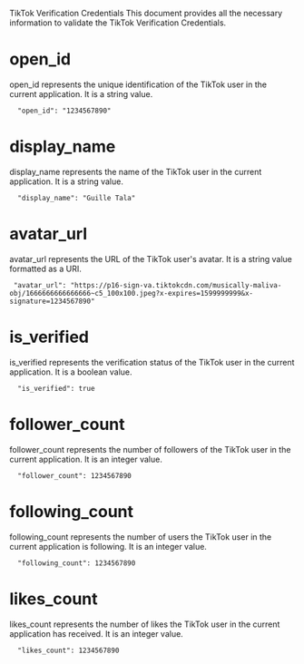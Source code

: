 TikTok Verification Credentials
This document provides all the necessary information to validate the TikTok Verification Credentials.

# open_id
open_id represents the unique identification of the TikTok user in the current application. It is a string value.

```
  "open_id": "1234567890"
```

# display_name

display_name represents the name of the TikTok user in the current application. It is a string value.

```
  "display_name": "Guille Tala"
```

# avatar_url

avatar_url represents the URL of the TikTok user's avatar. It is a string value formatted as a URI.

```
 "avatar_url": "https://p16-sign-va.tiktokcdn.com/musically-maliva-obj/1666666666666666~c5_100x100.jpeg?x-expires=1599999999&x-signature=1234567890"
```

# is_verified

is_verified represents the verification status of the TikTok user in the current application. It is a boolean value.

```
  "is_verified": true
```

# follower_count 

follower_count represents the number of followers of the TikTok user in the current application. It is an integer value.

```
  "follower_count": 1234567890
```

# following_count

following_count represents the number of users the TikTok user in the current application is following. It is an integer value.

```
  "following_count": 1234567890
```

# likes_count 

likes_count represents the number of likes the TikTok user in the current application has received. It is an integer value.

```
  "likes_count": 1234567890
```


